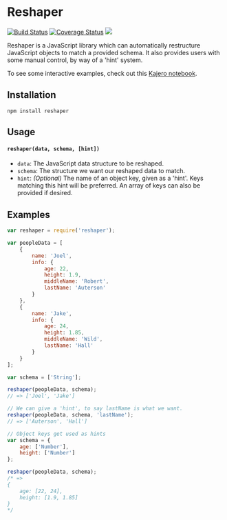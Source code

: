 # Reshaper

[![Build Status](https://travis-ci.org/JoelOtter/reshaper.svg?branch=master)](https://travis-ci.org/JoelOtter/reshaper) [![Coverage Status](https://coveralls.io/repos/github/JoelOtter/reshaper/badge.svg?branch=master)](https://coveralls.io/github/JoelOtter/reshaper?branch=master) [![](https://img.shields.io/npm/v/reshaper.svg)](https://www.npmjs.com/package/reshaper)

Reshaper is a JavaScript library which can automatically restructure JavaScript objects to match a provided schema. It also provides users with some manual control, by way of a 'hint' system.

To see some interactive examples, check out this [Kajero notebook](http://www.joelotter.com/reshaper).

## Installation

`npm install reshaper`

## Usage

#### `reshaper(data, schema, [hint])`

- `data`: The JavaScript data structure to be reshaped.
- `schema`: The structure we want our reshaped data to match.
- `hint`: _(Optional)_ The name of an object key, given as a 'hint'. Keys matching this hint will be preferred. An array of keys can also be provided if desired.

## Examples

```javascript
var reshaper = require('reshaper');

var peopleData = [
    {
        name: 'Joel',
        info: {
            age: 22,
            height: 1.9,
            middleName: 'Robert',
            lastName: 'Auterson'
        }
    },
    {
        name: 'Jake',
        info: {
            age: 24,
            height: 1.85,
            middleName: 'Wild',
            lastName: 'Hall'
        }
    }
];

var schema = ['String'];

reshaper(peopleData, schema);
// => ['Joel', 'Jake']

// We can give a 'hint', to say lastName is what we want.
reshaper(peopleData, schema, 'lastName');
// => ['Auterson', 'Hall']

// Object keys get used as hints
var schema = {
    age: ['Number'],
    height: ['Number']
};

reshaper(peopleData, schema);
/* =>
{
    age: [22, 24],
    height: [1.9, 1.85]
}
*/

```
